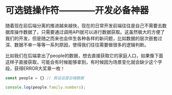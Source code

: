 # 可选链操作符————开发必备神器

随着现在前后端分离的推进越来越快，现在的日常开发前端往往是自己不需要去数据库操作数据了，只需要通过调用API就可以进行数据获取。这虽然极大的方便了我们的开发，但是随之而来也会伴生各种各样的新问题，比如数据的层次嵌套过深、数据不单一等等一系列原因，使得我们往往需要做很多的逻辑判断。

比如我们在后端拿出了people的数据，想去直接获取它的家庭人口，如果像下面这样子直接获取，可能会有时候能够拿到，有时候因为场景变化就会缺少这个字段，获得ERROR大奖章一枚！
```js
const people = {} // 假设这是后端数据

console.log(people.family.numbers);
```